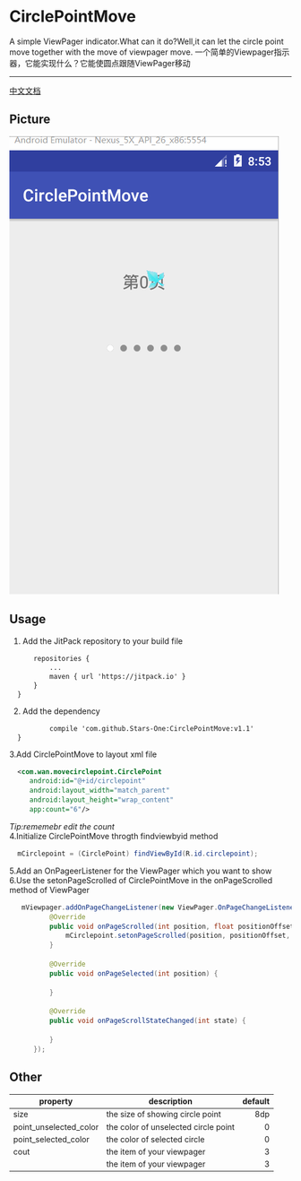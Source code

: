 # CirclePointMove
A simple ViewPager indicator.What can it do?Well,it can let the circle point move together with the move of viewpager move.
一个简单的Viewpager指示器，它能实现什么？它能使圆点跟随ViewPager移动
***
[中文文档](http://www.jianshu.com/p/541f47ed940b)
## Picture 
![]( https://github.com/Stars-One/CirclePointMove/raw/master/app/picture/b.gif)

## Usage 
  1. Add the JitPack repository to your build file
  ```	allprojects {
		repositories {
			...
			maven { url 'https://jitpack.io' }
		}
	}
```  
  2. Add the dependency
  ```		dependencies {
	        compile 'com.github.Stars-One:CirclePointMove:v1.1'
	}

```  
  3.Add CirclePointMove to layout xml file
  ```xml
	<com.wan.movecirclepoint.CirclePoint
       android:id="@+id/circlepoint"
       android:layout_width="match_parent"
       android:layout_height="wrap_content"
       app:count="6"/>
```  
*Tip:rememebr edit the count*</br>
 4.Initialize CirclePointMove throgth findviewbyid method
  ```java
	mCirclepoint = (CirclePoint) findViewById(R.id.circlepoint);
```  
  5.Add an OnPageerListener for the ViewPager which you want to show</br>
  6.Use the setonPageScrolled of CirclePointMove in the onPageScrolled method of ViewPager
  ```java
	 mViewpager.addOnPageChangeListener(new ViewPager.OnPageChangeListener() {
            @Override
            public void onPageScrolled(int position, float positionOffset, int positionOffsetPixels) {
                mCirclepoint.setonPageScrolled(position, positionOffset, positionOffsetPixels);
            }

            @Override
            public void onPageSelected(int position) {

            }

            @Override
            public void onPageScrollStateChanged(int state) {

            }
        });
```  
## Other

property|description|default
| -| - |-:
|size|the size of showing circle point|8dp|
|point_unselected_color|the color of unselected circle point|0|
|point_selected_color|the color of selected circle|0|
|cout|the item of your viewpager|3|
||the item of your viewpager|3|
